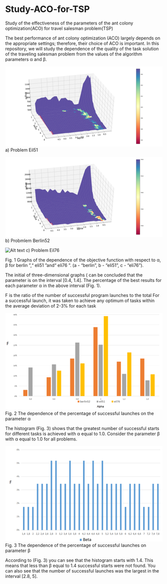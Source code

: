 # Study-ACO-for-TSP
Study of the effectiveness of the parameters of the ant colony optimization(ACO) for travel salesman problem(TSP)

The best performance of ant colony optimization (ACO) largely depends on the appropriate settings; therefore, their choice of ACO is important. In this repository, we will study the dependence of the quality of the task solution of the traveling salesman problem from the values of the algorithm parameters α and β.

  
![Alt text](https://github.com/AiGaf1/Study-ACO-for-TSP/blob/master/Research/Eil51.png)
  a) Problem Eil51

  
![Alt text](https://github.com/AiGaf1/Study-ACO-for-TSP/blob/master/Research/berlin52.png)
  b) Probmlem Berlin52
  
  
![Alt text](https://github.com/AiGaf1/Study-ACO-for-TSP/blob/master/Research/eil76.png)
  c) Problem Eil76
  
  Fig. 1 Graphs of the dependence of the objective function with respect to α, β for berlin ”,“ eli51 ”and“ eli76 ”.
                                  (a - “berlin”, b - “eli51”, c - “eli76”).
  
The initial of three-dimensional graphs ( can be concluded that the parameter is on the interval [0.4, 1.4]. The percentage of the best results for each parameter α in the above interval (Fig. 1).

F is the ratio of the number of successful program launches to the total
For a successful launch, it was taken to achieve any optimum of tasks within the average deviation of 2-3% for each task


![Alt text](https://github.com/AiGaf1/Study-ACO-for-TSP/blob/master/Research/diagram.png)
  Fig. 2 The dependence of the percentage of successful launches on the parameter α 

The histogram (Fig. 3) shows that the greatest number of successful starts for different tasks is achieved with α equal to 1.0.
Consider the parameter β with α equal to 1.0 for all problems.

![Alt text](https://github.com/AiGaf1/Study-ACO-for-TSP/blob/master/Research/diagram1.png)
  Fig. 3 The dependence of the percentage of successful launches on parameter β
  
  According to (Fig. 3) you can see that the histogram starts with 1.4. This means that less than β equal to 1.4 successful starts were not found. You can also see that the number of successful launches was the largest in the interval [2.8, 5].
 

